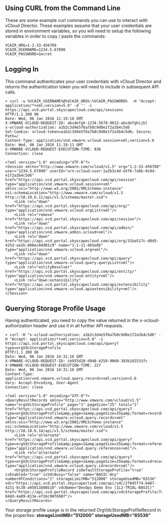 ## Using CURL from the Command Line ##

These are some example curl commands you can use to interact with vCloud Director. These examples assume that your user credentials are stored in environment variables, so you will need to setup the following variables in order to copy / paste the commands:
```
VCAIR_ORG=1-2-33-456789
VCAIR_USERNAME=1234.5.67890
VCAIR_PASSWORD=Secret
```

Logging In
-------
This command authenticates your user credentials with vCloud Director and returns the authentication token you will need to include in subsequent API calls.
```
> curl -u %VCAIR_USERNAME%@%VCAIR_ORG%:%VCAIR_PASSWORD%  -H "Accept: application/*+xml;version=5.6" -d '' -i https://api.vcd.portal.skyscapecloud.com/api/sessions
HTTP/1.1 200 OK
Date: Wed, 06 Jan 2016 11:19:10 GMT
X-VMWARE-VCLOUD-REQUEST-ID: abcdefgh-1234-5678-9012-abcdefghijkl
x-vcloud-authorization: a1b2c3d4e5f6a7b8c9d0e1f2a3b4c5d6
Set-Cookie: vcloud-token=a1b2c3d4e5f6a7b8c9d0e1f2a3b4c5d6; Secure; Path=/
Content-Type: application/vnd.vmware.vcloud.session+xml;version=5.6
Date: Wed, 06 Jan 2016 11:19:11 GMT
X-VMWARE-VCLOUD-REQUEST-EXECUTION-TIME: 836
Connection: close

<?xml version="1.0" encoding="UTF-8"?>
<Session xmlns="http://www.vmware.com/vcloud/v1.5" org="1-2-33-456789" user="1234.5.67890" userId="urn:vcloud:user:1a2b3c4d-e5f6-7a8b-9c0d-e1f2a3b4c5d6" href="https://api.vcd.portal.skyscapecloud.com/api/session" type="application/vnd.vmware.vcloud.session+xml" xmlns:xsi="http://www.w3.org/2001/XMLSchema-instance" xsi:schemaLocation="http://www.vmware.com/vcloud/v1.5 http://10.10.6.11/api/v1.5/schema/master.xsd">
    <Link rel="down" href="https://api.vcd.portal.skyscapecloud.com/api/org/" type="application/vnd.vmware.vcloud.orgList+xml"/>
    <Link rel="remove" href="https://api.vcd.portal.skyscapecloud.com/api/session"/>
    <Link rel="down" href="https://api.vcd.portal.skyscapecloud.com/api/admin/" type="application/vnd.vmware.admin.vcloud+xml"/>
    <Link rel="down" href="https://api.vcd.portal.skyscapecloud.com/api/org/31ba517c-d0d5-425d-aa1b-088ec84d01c9" name="1-1-11-4b5e8b" type="application/vnd.vmware.vcloud.org+xml"/>
    <Link rel="down" href="https://api.vcd.portal.skyscapecloud.com/api/query" type="application/vnd.vmware.vcloud.query.queryList+xml"/>
    <Link rel="entityResolver" href="https://api.vcd.portal.skyscapecloud.com/api/entity/" type="application/vnd.vmware.vcloud.entity+xml"/>
    <Link rel="down:extensibility" href="https://api.vcd.portal.skyscapecloud.com/api/extensibility" type="application/vnd.vmware.vcloud.apiextensibility+xml"/>
</Session>
```

Querying Storage Profile Usage
-------
Having authenticated, you need to copy the value returned in the x-vcloud-authorization header and use it in all further API requests.
```
> curl -H "x-vcloud-authorization: a1b2c3d4e5f6a7b8c9d0e1f2a3b4c5d6" -H "Accept: application/*+xml;version=5.6" -i  https://api.vcd.portal.skyscapecloud.com/api/query?type=orgVdcStorageProfile
HTTP/1.1 200 OK
Date: Wed, 06 Jan 2016 14:31:16 GMT
X-VMWARE-VCLOUD-REQUEST-ID: cb955d28-d948-4258-9060-383b2d2531fc
X-VMWARE-VCLOUD-REQUEST-EXECUTION-TIME: 227
Date: Wed, 06 Jan 2016 14:31:16 GMT
Content-Type: application/vnd.vmware.vcloud.query.records+xml;version=5.6
Vary: Accept-Encoding, User-Agent
Connection: close

<?xml version="1.0" encoding="UTF-8"?>
<QueryResultRecords xmlns="http://www.vmware.com/vcloud/v1.5" name="orgVdcStorageProfile" page="1" pageSize="25" total="1" href="https://api.vcd.portal.skyscapecloud.com/api/query?type=orgVdcStorageProfile&amp;page=1&amp;pageSize=25&amp;format=records" type="application/vnd.vmware.vcloud.query.records+xml" xmlns:xsi="http://www.w3.org/2001/XMLSchema-instance" xsi:schemaLocation="http://www.vmware.com/vcloud/v1.5 http://10.10.6.14/api/v1.5/schema/master.xsd">
    <Link rel="alternate" href="https://api.vcd.portal.skyscapecloud.com/api/query?type=orgVdcStorageProfile&amp;page=1&amp;pageSize=25&amp;format=references" type="application/vnd.vmware.vcloud.query.references+xml"/>
    <Link rel="alternate" href="https://api.vcd.portal.skyscapecloud.com/api/query?type=orgVdcStorageProfile&amp;page=1&amp;pageSize=25&amp;format=idrecords" type="application/vnd.vmware.vcloud.query.idrecords+xml"/>
    <OrgVdcStorageProfileRecord isDefaultStorageProfile="true" isEnabled="true" isVdcBusy="false" name="BASIC-Any" numberOfConditions="1" storageLimitMB="512000" storageUsedMB="65536" vdc="https://api.vcd.portal.skyscapecloud.com/api/vdc/2f045f74-b487-4231-8c38-a95011b06b10" vdcName="DevOps Demo Env (IL2-TRIAL-BASIC)" href="https://api.vcd.portal.skyscapecloud.com/api/vdcStorageProfile/7a2e654b-84dd-4a09-813e-ef16c90f6907"/>
</QueryResultRecords>
```
Your storage profile usage is in the returned OrgVdcStorageProfileRecord in the properties: **storageLimitMB="512000" storageUsedMB="65536"** 
